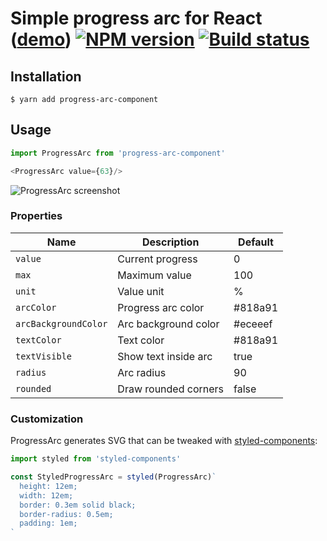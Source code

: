 # Simple progress arc for React ([demo](http://szastupov.github.io/progress-arc-component)) [![NPM version][npm-image]][npm-link] [![Build status][travis-image]][travis-link]

## Installation

    $ yarn add progress-arc-component

## Usage

```javascript
import ProgressArc from 'progress-arc-component'

<ProgressArc value={63}/>
```

![ProgressArc screenshot](http://i.imgur.com/vgxgdi9.png)

### Properties

 Name                 | Description          | Default
 -------------------- | -------------------- | -------
 `value`              | Current progress     | 0
 `max`                | Maximum value        | 100
 `unit`               | Value unit           | %
 `arcColor`           | Progress arc color   | #818a91
 `arcBackgroundColor` | Arc background color | #eceeef
 `textColor`          | Text color           | #818a91
 `textVisible`        | Show text inside arc | true
 `radius`             | Arc radius           | 90
 `rounded`            | Draw rounded corners | false

### Customization

ProgressArc generates SVG that can be tweaked with [styled-components][1]:

```javascript
import styled from 'styled-components'

const StyledProgressArc = styled(ProgressArc)`
  height: 12em;
  width: 12em;
  border: 0.3em solid black;
  border-radius: 0.5em;
  padding: 1em;
`
```


[1]: https://github.com/styled-components/styled-components
[npm-image]: https://img.shields.io/npm/v/progress-arc-component.svg?style=flat
[npm-link]: https://npmjs.org/package/progress-arc-component
[travis-image]: https://img.shields.io/travis/szastupov/progress-arc-component.svg?style=flat
[travis-link]: https://travis-ci.org/szastupov/progress-arc-component
